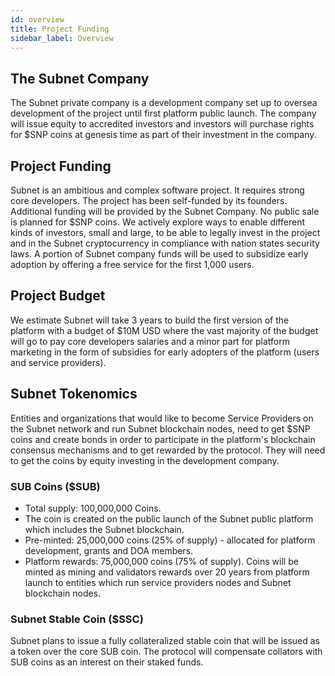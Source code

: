 ```yaml
---
id: overview
title: Project Funding
sidebar_label: Overview
---
```


## The Subnet Company
The Subnet private company is a development company set up to oversea development of the project until first platform public launch. The company will issue equity to accredited investors and investors will purchase rights for $SNP coins at genesis time as part of their investment in the company.

## Project Funding
Subnet is an ambitious and complex software project. It requires strong core developers. The project has been self-funded by its founders. Additional funding will be provided by the Subnet Company. No public sale is planned for $SNP coins. We actively explore ways to enable different kinds of investors, small and large, to be able to legally invest in the project and in the Subnet cryptocurrency in compliance with nation states security laws. A portion of Subnet company funds will be used to subsidize early adoption by offering a free service for the first 1,000 users.

## Project Budget
We estimate Subnet will take 3 years to build the first version of the platform with a budget of $10M USD where the vast majority of the budget will go to pay core developers salaries and a minor part for platform marketing in the form of subsidies for early adopters of the platform (users and service providers).

## Subnet Tokenomics
Entities and organizations that would like to become Service Providers on the Subnet network and run Subnet blockchain nodes, need to get $SNP coins and create bonds in order to participate in the platform's blockchain consensus mechanisms and to get rewarded by the protocol. They will need to get the coins by equity investing in the development company.

### SUB Coins ($SUB)
- Total supply: 100,000,000 Coins.
- The coin is created on the public launch of the Subnet public platform which includes the Subnet blockchain.
- Pre-minted: 25,000,000 coins (25% of supply) - allocated for platform development, grants and DOA members.
- Platform rewards: 75,000,000 coins (75% of supply). Coins will be minted as mining and validators rewards over 20 years from platform launch to entities which run service providers nodes and Subnet blockchain nodes.

### Subnet Stable Coin ($SSC)
Subnet plans to issue a fully collateralized stable coin that will be issued as a token over the core SUB coin. The protocol will compensate collators with SUB coins as an interest on their staked funds.
